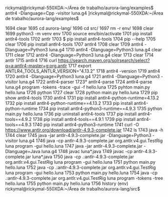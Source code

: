 rickymal@rickymal-550XDA:~/Área de trabalho/aurora-lang/examples$ antlr4 -Dlanguage=Cpp -visitor luna.g4 
]rickymal@rickymal-550XDA:~/Área de trabalho/aurora-lang/examples$ 

 1694  clear
 1695  cd aurora-lang/
 1696  cd src/
 1697  rm -r env/
 1698  clear
 1699  python3 -m venv env
 1700  source env/bin/activate
 1701  pip install antlr4-tools
 1702  antlr
 1703  $ pip install antlr4-tools
 1704  pip --help
 1705  clear
 1706  pip install antlr4-tools
 1707  antlr4
 1708  clear
 1709  antlr4 -Dlanguage=Python3 luna.g4 
 1710  antlr4 -Dlanguage=Python3 luna.g4 clear
 1711  clear
 1712  antlr4 -Dlanguage=Python3 luna.g4 clear
 1713  clear
 1714  antlr
 1715  antlr4
 1716  curl https://search.maven.org/solrsearch/select?q=a:antlr4-master+g:org.antlr
 1717  export ANTLR4_TOOLS_ANTLR_VERSION="4.13.2"
 1718  antlr4 -version
 1719  antlr4
 1720  antlr4 -Dlanguage=Python3 luna.g4 
 1721  antlr4 -Dlanguage=Python3 -visitor luna.g4 
 1722  antlr4-parser
 1723* antlr4-parse
 1724  antlr4-parse luna.g4 program -tokens -trace -gui -f hello.luna 
 1725  pyhton main.py hello.luna 
 1726  python
 1727  clear
 1728  python main.py hello.luna 
 1729  pip show antlr4-tools
 1730  antlr4
 1731  pip install antlr4-python-runtime=4.13.2
 1732  pip install antlr4-python-runtime==4.13.2
 1733  pip install antlr4-python-runtime
 1734  pip install antlr4-python3-runtime==4.9.3
 1735  python main.py hello.luna 
 1736  pip uninstall antlr4-tools
 1737  pip install antlr4-tools==4.9.2
 1738  pip install antlr4-tools==4.9.1
 1739  pip install antlr4-tools==4.9.3
 1740  pip install antlr4-python3-runtime
 1741  curl -O https://www.antlr.org/download/antlr-4.9.3-complete.jar
 1742  ls
 1743  java -h
 1744  clear
 1745  java -jar antlr-4.9.3-complete.jar -Dlanguage=Python3 -visitor luna.g4 
 1746  java -cp antlr-4.9.3-complete.jar org.antlr.v4.gui.TestRig luna program -gui hello.luna 
 1747  java -jar antlr-4.9.3-complete.jar -Dlanguage=Java luna.g4 
 1748  javac luna*.java
 1749  javac -cp antlr-4.9.3-complete.jar luna*.java
 1750  java -cp .:antlr-4.9.3-complete.jar org.antlr.v4.gui.TestRig luna program -gui hello.luna
 1751  python main.py hello.luna 
 1752  java -cp .:antlr-4.9.3-complete.jar org.antlr.v4.gui.TestRig luna program -gui hello.luna
 1753  python main.py hello.luna 
 1754  java -cp .:antlr-4.9.3-complete.jar org.antlr.v4.gui.TestRig luna program -tokens -tree hello.luna
 1755  python main.py hello.luna 
 1756  history
(env) rickymal@rickymal-550XDA:~/Área de trabalho/aurora-lang/src$ 
